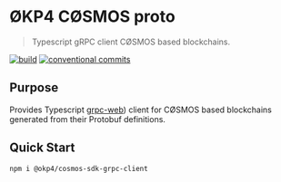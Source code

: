 # ØKP4 CØSMOS proto

> Typescript gRPC client CØSMOS based blockchains.

[![build](https://github.com/okp4/okp4-cosmos-proto/actions/workflows/build.yml/badge.svg)](https://github.com/okp4/okp4-cosmos-proto/actions/workflows/build.yml)
[![conventional commits](https://img.shields.io/badge/Conventional%20Commits-1.0.0-yellow.svg)](https://conventionalcommits.org)

## Purpose

Provides Typescript [grpc-web](https://github.com/grpc/grpc-web)) client for CØSMOS based blockchains generated from their Protobuf definitions.

## Quick Start

```sh
npm i @okp4/cosmos-sdk-grpc-client
```
